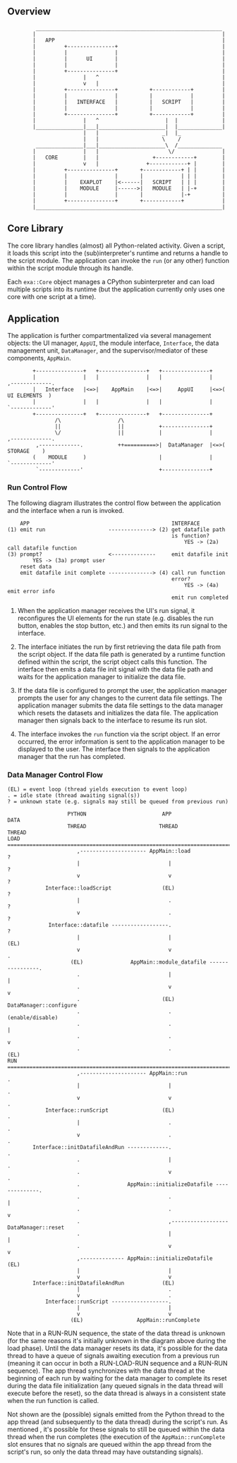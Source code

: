 ## Overview
```
         ___________________________________________________________
        |                                                           |
        |   APP                                                     |
        |         +---------------+                                 |
        |         |               |                                 |
        |         |      UI       |                                 |
        |         |               |                                 |
        |         +---------------+                                 |
        |               |   ^                                       |
        |               v   |                                       |
        |         +---------------+          +------------+         |
        |         |               |          |            |         |
        |         |   INTERFACE   |          |   SCRIPT   |         |
        |         |               |          |            |         |
        |         +---------------+          +------------+         |
        |               |   ^                     |  |              |
        |_______________|___|_____________________|  |______________|
                        |   |                    _|  |_
                        |   |                    \    /
         _______________|___|_____________________\  /______________
        |               |   |                      \/               |
        |   CORE        |   |                 +------------+        |
        |               v   |               +------------+ |        |
        |         +---------------+       +------------+ | |        |
        |         |               |       |            | | |        |
        |         |    EXAPLOT    |<------|   SCRIPT   | | |        |
        |         |    MODULE     |------>|   MODULE   | |-+        |
        |         |               |       |            |-+          |
        |         +---------------+       +------------+            |
        |___________________________________________________________|
```


## Core Library
The core library handles (almost) all Python-related activity. Given a script, it loads this script
into the (sub)interpreter's runtime and returns a handle to the script module. The application can
invoke the `run` (or any other) function within the script module through its handle.

Each `exa::Core` object manages a CPython subinterpreter and can load multiple scripts into its
runtime (but the application currently only uses one core with one script at a time).


## Application
The application is further compartmentalized via several management objects: the UI manager,
`AppUI`, the module interface, `Interface`, the data management unit, `DataManager`, and the
supervisor/mediator of these components, `AppMain`.
```
        +---------------+   +---------------+   +---------------+
        |               |   |               |   |               |    ,-------------.
        |   Interface   |<=>|    AppMain    |<=>|     AppUI     |<=>(  UI ELEMENTS  )
        |               |   |               |   |               |    `-------------'
        +---------------+   +---------------+   +---------------+
               /\                  /\
               ||                  ||           +---------------+
               \/                  ||           |               |    ,-------------.
         ,-------------.           ++==========>|  DataManager  |<=>(    STORAGE    )
        (    MODULE     )                       |               |    `-------------'
         `-------------'                        +---------------+
```


### Run Control Flow
The following diagram illustrates the control flow between the application and the interface when a
run is invoked.
```
    APP                                             INTERFACE
(1) emit run                    --------------> (2) get datafile path
                                                    is function?
                                                        YES -> (2a) call datafile function
(3) prompt?                     <--------------     emit datafile init
        YES -> (3a) prompt user
    reset data
    emit datafile init complete --------------> (4) call run function
                                                    error?
                                                        YES -> (4a) emit error info
                                                    emit run completed
```

1. When the application manager receives the UI's run signal, it reconfigures the UI elements for 
the run state (e.g. disables the run button, enables the stop button, etc.) and then emits its run 
signal to the interface.

2. The interface initiates the run by first retrieving the data file path from the script object. 
If the data file path is generated by a runtime function defined within the script, the script 
object calls this function. The interface then emits a data file init signal with the data file 
path and waits for the application manager to initialize the data file.

3. If the data file is configured to prompt the user, the application manager prompts the user for 
any changes to the current data file settings. The application manager submits the data file 
settings to the data manager which resets the datasets and initializes the data file. The 
application manager then signals back to the interface to resume its run slot.

4. The interface invokes the `run` function via the script object. If an error occurred, the error 
information is sent to the application manager to be displayed to the user. The interface then 
signals to the application manager that the run has completed.


### Data Manager Control Flow
```
(EL) = event loop (thread yields execution to event loop)
. = idle state (thread awaiting signal(s))
? = unknown state (e.g. signals may still be queued from previous run)

                   PYTHON                        APP                          DATA
                   THREAD                       THREAD                       THREAD
LOAD ==============================================================================================
                      ,--------------------- AppMain::load                      ?
                      |                            |                            ?
                      v                            v                            ?
            Interface::loadScript                (EL)                           ?
                      |                            .                            ?
                      v                            .                            ?
             Interface::datafile ------------------.                            ?
                      |                            |                          (EL)
                      v                            v                            .
                    (EL)               AppMain::module_datafile ----------------.
                      .                            |                            |
                      .                            v                            v
                      .                          (EL)                DataManager::configure
                      .                            .                    (enable/disable)
                      .                            .                            |
                      .                            .                            v
                      .                            .                          (EL)
RUN ===============================================================================================
                      ,--------------------- AppMain::run                       .
                      |                            |                            .
                      v                            v                            .
            Interface::runScript                 (EL)                           .
                      |                            .                            .
                      v                            .                            .
        Interface::initDatafileAndRun -------------.                            .
                      .                            |                            .
                      .                            v                            .
                      .               AppMain::initializeDatafile --------------.
                      .                            .                            |
                      .                            .                            v
                      .                            ,------------------ DataManager::reset
                      .                            |                            |
                      .                            v                            v
                      ,-------------- AppMain::initializeDatafile             (EL)
                      |                            |
                      v                            v
        Interface::initDatafileAndRun            (EL)
                      |                            .
                      v                            .
            Interface::runScript ------------------.
                      |                            |
                      v                            v
                    (EL)                 AppMain::runComplete
```

Note that in a RUN-RUN sequence, the state of the data thread is unknown (for the same reasons it's
initially unknown in the diagram above during the load phase). Until the data manager resets its
data, it's possible for the data thread to have a queue of signals awaiting execution from a
previous run (meaning it can occur in both a RUN-LOAD-RUN sequence and a RUN-RUN sequence). The app
thread synchronizes with the data thread at the beginning of each run by waiting for the data
manager to complete its reset during the data file initialization (any queued signals in the data
thread will execute before the reset), so the data thread is always in a consistent state when the
run function is called.

Not shown are the (possible) signals emitted from the Python thread to the app thread (and
subsequently to the data thread) during the script's run. As mentioned , it's possible for these
signals to still be queued within the data thread when the run completes (the execution of the
`AppMain::runComplete` slot ensures that no signals are queued within the app thread from the
script's run, so only the data thread may have outstanding signals).
